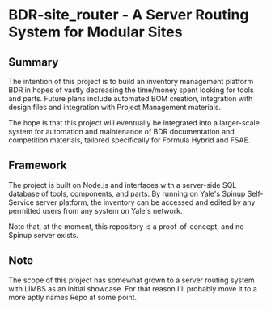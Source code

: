 # BDR-site_router - A Server Routing System for Modular Sites

## Summary
The intention of this project is to build an inventory management platform BDR in hopes of vastly decreasing the time/money spent looking for tools and parts.  Future plans include automated BOM creation, integration with design files and integration with Project Management materials.

The hope is that this project will eventually be integrated into a larger-scale system for automation and maintenance of BDR documentation and competition materials, tailored specifically for Formula Hybrid and FSAE.

## Framework
The project is built on Node.js and interfaces with a server-side SQL database of tools, components, and parts.  By running on Yale's Spinup Self-Service server platform, the inventory can be accessed and edited by any permitted users from any system on Yale's network.

Note that, at the moment, this repository is a proof-of-concept, and no Spinup server exists.

## Note
The scope of this project has somewhat grown to a server routing system with LIMBS as an initial showcase.  For that reason I'll probably move it to a more aptly names Repo at some point.